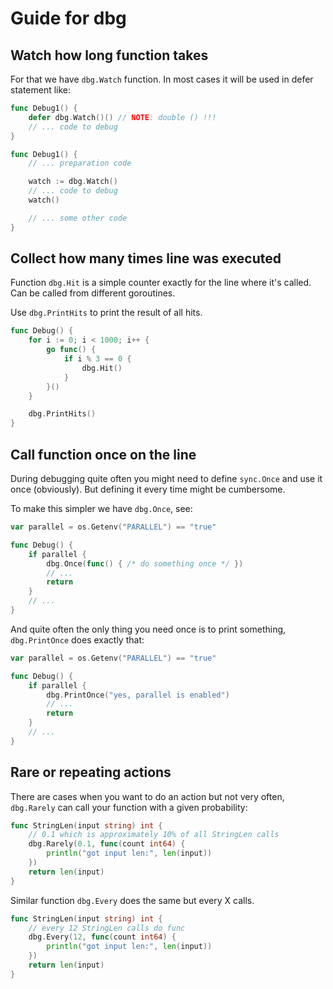 # Guide for dbg

## Watch how long function takes

For that we have `dbg.Watch` function. In most cases it will be used in defer statement like:

```go
func Debug1() {
	defer dbg.Watch()() // NOTE: double () !!!
	// ... code to debug
}

func Debug1() {
	// ... preparation code

	watch := dbg.Watch()
	// ... code to debug
	watch()

	// ... some other code
}
```

## Collect how many times line was executed

Function `dbg.Hit` is a simple counter exactly for the line where it's called. Can be called from different goroutines. 

Use `dbg.PrintHits` to print the result of all hits.

```go
func Debug() {
	for i := 0; i < 1000; i++ {
		go func() {
			if i % 3 == 0 {
				dbg.Hit()
			}
		}()
	}

	dbg.PrintHits()
}
```

## Call function once on the line

During debugging quite often you might need to define `sync.Once` and use it once (obviously). But defining it every time might be cumbersome.

To make this simpler we have `dbg.Once`, see:

```go
var parallel = os.Getenv("PARALLEL") == "true"

func Debug() {
	if parallel {
		dbg.Once(func() { /* do something once */ })
		// ...
		return
	}
	// ...
}
```

And quite often the only thing you need once is to print something, `dbg.PrintOnce` does exactly that:

```go
var parallel = os.Getenv("PARALLEL") == "true"

func Debug() {
	if parallel {
		dbg.PrintOnce("yes, parallel is enabled")
		// ...
		return
	}
	// ...
}
```

## Rare or repeating actions

There are cases when you want to do an action but not very often, `dbg.Rarely` can call your function with a given probability:

```go
func StringLen(input string) int {
	// 0.1 which is approximately 10% of all StringLen calls
	dbg.Rarely(0.1, func(count int64) {
		println("got input len:", len(input))
	})
	return len(input)
}
```

Similar function `dbg.Every` does the same but every X calls.

```go
func StringLen(input string) int {
	// every 12 StringLen calls do func
	dbg.Every(12, func(count int64) {
		println("got input len:", len(input))
	})
	return len(input)
}
```
